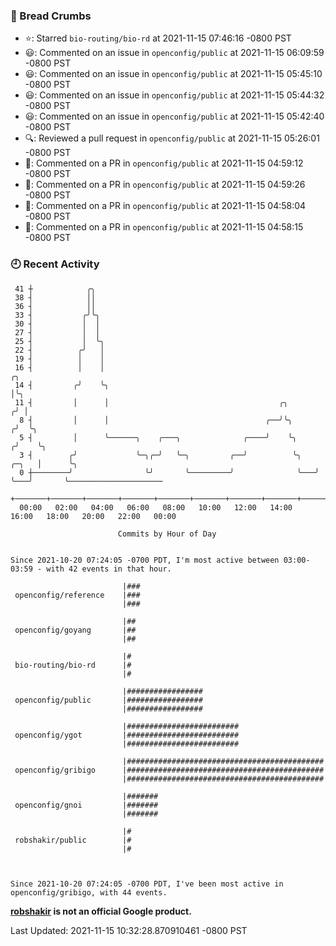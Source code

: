 ### 🍞 Bread Crumbs

 * ⭐️: Starred `bio-routing/bio-rd` at 2021-11-15 07:46:16 -0800 PST
 * 😃: Commented on an issue in `openconfig/public` at 2021-11-15 06:09:59 -0800 PST
 * 😃: Commented on an issue in `openconfig/public` at 2021-11-15 05:45:10 -0800 PST
 * 😃: Commented on an issue in `openconfig/public` at 2021-11-15 05:44:32 -0800 PST
 * 😃: Commented on an issue in `openconfig/public` at 2021-11-15 05:42:40 -0800 PST
 * 🔍: Reviewed a pull request in  `openconfig/public` at 2021-11-15 05:26:01 -0800 PST
 * 💬: Commented on a PR in  `openconfig/public` at 2021-11-15 04:59:12 -0800 PST
 * 💬: Commented on a PR in  `openconfig/public` at 2021-11-15 04:59:26 -0800 PST
 * 💬: Commented on a PR in  `openconfig/public` at 2021-11-15 04:58:04 -0800 PST
 * 💬: Commented on a PR in  `openconfig/public` at 2021-11-15 04:58:15 -0800 PST

### 🕘 Recent Activity
```
 41 ┼            ╭╮
 38 ┤            ││
 36 ┤            ││
 33 ┤           ╭╯╰╮
 30 ┤           │  │
 27 ┤           │  │
 25 ┤           │  ╰╮
 22 ┤          ╭╯   │
 19 ┤          │    │
 16 ┤          │    │                                                        ╭╮
 14 ┤         ╭╯    ╰╮                                                       │╰╮
 11 ┤         │      │                                      ╭╮              ╭╯ │
  8 ┤         │      │                                   ╭──╯╰╮            ╭╯  ╰╮
  5 ┤         │      ╰──────╮    ╭───╮              ╭────╯    ╰╮          ╭╯    ╰╮
  3 ┤        ╭╯             ╰─╮╭─╯   ╰─╮         ╭──╯          ╰╮   ╭─╮   │      ╰╮
  0 ┼────────╯                ╰╯       ╰─────────╯              ╰───╯ ╰───╯       ╰─────────────────────
    +───────+───────+───────+───────+───────+───────+───────+───────+───────+───────+───────+───────+────
  00:00   02:00   04:00   06:00   08:00   10:00   12:00   14:00   16:00   18:00   20:00   22:00   00:00   

						Commits by Hour of Day


Since 2021-10-20 07:24:05 -0700 PDT, I'm most active between 03:00-03:59 - with 42 events in that hour.

```



```
                         |###
 openconfig/reference    |###
                         |###

                         |##
 openconfig/goyang       |##
                         |##

                         |#
 bio-routing/bio-rd      |#
                         |#

                         |#################
 openconfig/public       |#################
                         |#################

                         |#########################
 openconfig/ygot         |#########################
                         |#########################

                         |############################################
 openconfig/gribigo      |############################################
                         |############################################

                         |#######
 openconfig/gnoi         |#######
                         |#######

                         |#
 robshakir/public        |#
                         |#



Since 2021-10-20 07:24:05 -0700 PDT, I've been most active in openconfig/gribigo, with 44 events.

```
**[robshakir](mailto:robjs@google.com) is not an official Google product.**  


Last Updated: 2021-11-15 10:32:28.870910461 -0800 PST
